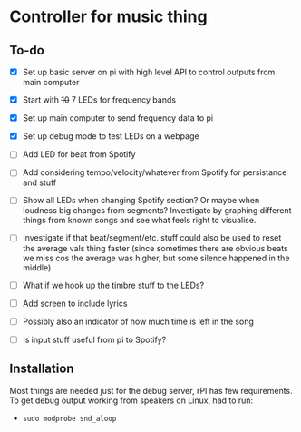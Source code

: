 # Controller for music thing

## To-do

- [x] Set up basic server on pi with high level API to control outputs from main computer
- [x] Start with ~~10~~ 7 LEDs for frequency bands
- [x] Set up main computer to send frequency data to pi
- [x] Set up debug mode to test LEDs on a webpage
- [ ] Add LED for beat from Spotify
- [ ] Add considering tempo/velocity/whatever from Spotify for persistance and stuff
- [ ] Show all LEDs when changing Spotify section? Or maybe when loudness big changes from segments? Investigate by graphing different things from known songs and see what feels right to visualise.
- [ ] Investigate if that beat/segment/etc. stuff could also be used to reset the average vals thing faster (since sometimes there are obvious beats we miss cos the average was higher, but some silence happened in the middle)
- [ ] What if we hook up the timbre stuff to the LEDs?
- [ ] Add screen to include lyrics
- [ ] Possibly also an indicator of how much time is left in the song
- [ ] Is input stuff useful from pi to Spotify?


## Installation

Most things are needed just for the debug server, rPI has few requirements. To get debug output working from speakers on Linux, had to run:
- `sudo modprobe snd_aloop`
